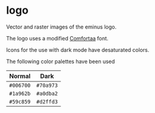 <!--
SPDX-FileCopyrightText: 2021 The eminus developers
SPDX-License-Identifier: Apache-2.0
-->
# logo

Vector and raster images of the eminus logo.

The logo uses a modified [Comfortaa](https://fonts.google.com/specimen/Comfortaa) font.

Icons for the use with dark mode have desaturated colors.

The following color palettes have been used

| Normal    | Dark      |
| :-------: | :-------: |
| `#006700` | `#70a973` |
| `#1a962b` | `#a0dba2` |
| `#59c859` | `#d2ffd3` |
